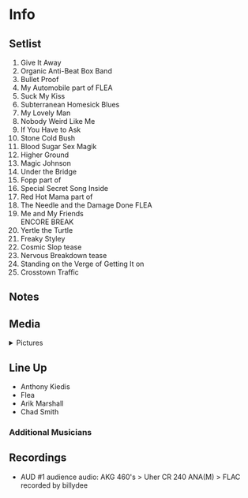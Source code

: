 # Info

## Setlist

1. Give It Away
2. Organic Anti-Beat Box Band
3. Bullet Proof
4. My Automobile part of FLEA
5. Suck My Kiss
6. Subterranean Homesick Blues
7. My Lovely Man
8. Nobody Weird Like Me
9. If You Have to Ask
10. Stone Cold Bush
11. Blood Sugar Sex Magik
12. Higher Ground
13. Magic Johnson
14. Under the Bridge
15. Fopp part of
16. Special Secret Song Inside
17. Red Hot Mama part of
18. The Needle and the Damage Done FLEA
19. Me and My Friends
<br> ENCORE BREAK
20. Yertle the Turtle
21. Freaky Styley
22. Cosmic Slop tease
23. Nervous Breakdown tease
24. Standing on the Verge of Getting It on
25. Crosstown Traffic

## Notes

## Media 

<details>
  <summary>Pictures</summary>
  <!--<img alt="Setlist" title="Setlist" src="_.jpg" height="200" />
  <img alt="Clipping" title="Clipping" src="_.jpg" height="200" />
  <img alt="Flyer" title="Flyer" src="_.jpg" height="200" />-->
</details>

## Line Up

* Anthony Kiedis
* Flea
* Arik Marshall
* Chad Smith

### Additional Musicians

## Recordings

* AUD #1 audience audio: AKG 460's > Uher CR 240 ANA(M) > FLAC recorded by billydee
